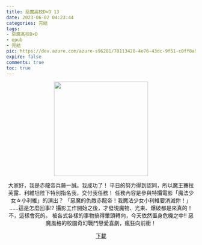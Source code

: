 ```yaml
---
title: 惡魔高校D×D 13
date: 2023-06-02 04:23:44
categories: 完結
tags:
- 惡魔高校D×D
- epub
- 完結
pic: https://dev.azure.com/azure-s96281/78113428-4e76-43dc-9f51-c0ff8a913055/_apis/git/repositories/a379171b-de46-4c10-9b0d-00da23959885/items?path=/Epub%20Cover/%E6%83%A1%E9%AD%94%E9%AB%98%E6%A0%A1D%C3%97D-13.jpg&versionDescriptor%5BversionOptions%5D=0&versionDescriptor%5BversionType%5D=0&versionDescriptor%5Bversion%5D=main&resolveLfs=true&%24format=octetStream&api-version=5.0
expire: false
comments: true
toc: true
---
```


<div style="text-align:center" class="kratos-post-content">

<img width="250px" src="https://dev.azure.com/azure-s96281/78113428-4e76-43dc-9f51-c0ff8a913055/_apis/git/repositories/a379171b-de46-4c10-9b0d-00da23959885/items?path=/Epub%20Cover/%E6%83%A1%E9%AD%94%E9%AB%98%E6%A0%A1D%C3%97D-13.jpg&versionDescriptor%5BversionOptions%5D=0&versionDescriptor%5BversionType%5D=0&versionDescriptor%5Bversion%5D=main&resolveLfs=true&%24format=octetStream&api-version=5.0">

<p>
大家好，我是赤龍帝兵藤一誠。我成功了！
平日的努力得到認同，所以魔王賽拉芙露．利維坦陛下特別指名我，交付我任務！
任務內容是參與特攝電影「魔法少女☆小利維」的演出？
「惡魔的仇敵赤龍帝！我魔法少女小利維要消滅你！」
……這是怎麼回事!?
攝影工作開始之後，才發現魔物、光束、爆破都是來真的！不，這樣會死的。
被各式各樣的事物搞得暈頭轉向，今天依然置身危機之中!!
惡魔風格的校園奇幻戰鬥戀愛喜劇，瘋狂向前衝！
</p>

<p>
<a href="https://epubdatabase.azurewebsites.net/EBOOKS/EPUB/完結/惡魔高校D×D/惡魔高校D×D/13%E6%83%A1%E9%AD%94%E9%AB%98%E6%A0%A1D%C3%97D.epub?download=1">下載</a>
</p>

</div>

